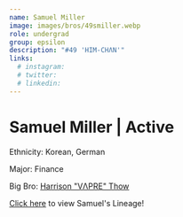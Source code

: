 ```yaml
---
name: Samuel Miller
image: images/bros/49smiller.webp
role: undergrad
group: epsilon
description: "#49 'HIM-CHΛN'"
links:
  # instagram: 
  # twitter: 
  # linkedin: 
---
```


# Samuel Miller | Active
Ethnicity: Korean, German

Major: Finance

Big Bro: [Harrison "VΛPRE" Thow](43hthow)

[Click here](/ujis/) to view Samuel's Lineage!